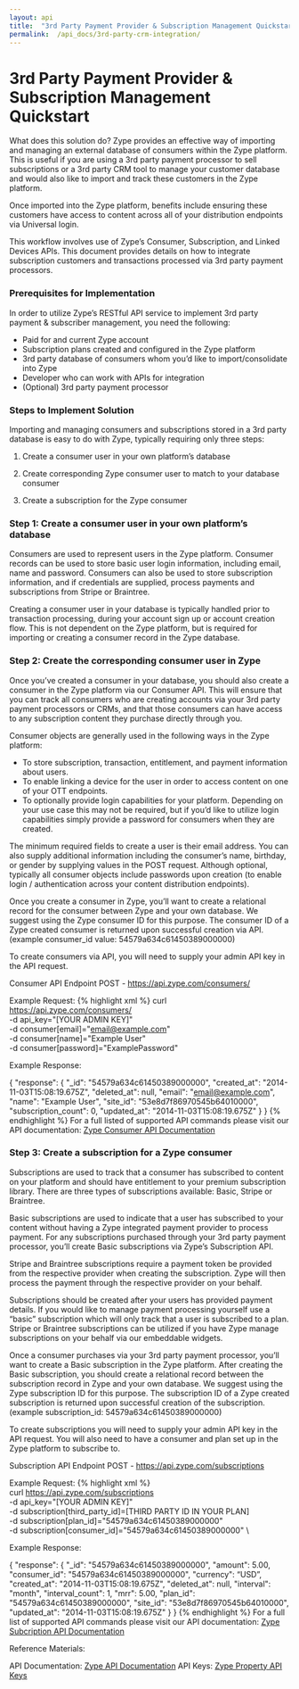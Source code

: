 ```yaml
---
layout: api
title:  "3rd Party Payment Provider & Subscription Management Quickstart | Common API Examples"
permalink:  /api_docs/3rd-party-crm-integration/
---
```


# 3rd Party Payment Provider & Subscription Management Quickstart

What does this solution do?
Zype provides an effective way of importing and managing an external database of consumers within the Zype platform. This is useful if you are using a 3rd party payment processor to sell subscriptions or a 3rd party CRM tool to manage your customer database and would also like to import and track these customers in the Zype platform.
 
Once imported into the Zype platform, benefits include ensuring these customers have access to content across all of your distribution endpoints via Universal login.
 
This workflow involves use of Zype’s Consumer, Subscription, and Linked Devices APIs. This document provides details on how to integrate subscription customers and transactions processed via 3rd party payment processors.


### Prerequisites for Implementation

In order to utilize Zype’s RESTful API service to implement 3rd party payment & subscriber management, you need the following:

* Paid for and current Zype account
* Subscription plans created and configured in the Zype platform
* 3rd party database of consumers whom you’d like to import/consolidate into Zype
* Developer who can work with APIs for integration
* (Optional) 3rd party payment processor

### Steps to Implement Solution

Importing and managing consumers and subscriptions stored in a 3rd party database is easy to do with Zype, typically requiring only three steps:

1. Create a consumer user in your own platform’s database
 
2. Create corresponding Zype consumer user to match to your database consumer
 
3. Create a subscription for the Zype consumer

### Step 1: Create a consumer user in your own platform’s database

Consumers are used to represent users in the Zype platform. Consumer records can be used to store basic user login information, including email, name and password. Consumers can also be used to store subscription information, and if credentials are supplied, process payments and subscriptions from Stripe or Braintree.
 
Creating a consumer user in your database is typically handled prior to transaction processing, during your account sign up or account creation flow. This is not dependent on the Zype platform, but is required for importing or creating a consumer record in the Zype database.

### Step 2: Create the corresponding consumer user in Zype

Once you’ve created a consumer in your database, you should also create a consumer in the Zype platform via our Consumer API. This will ensure that you can track all consumers who are creating accounts via your 3rd party payment processors or CRMs, and that those consumers can have access to any subscription content they purchase directly through you.
 
Consumer objects are generally used in the following ways in the Zype platform:

* To store subscription, transaction, entitlement, and payment information about users.
* To enable linking a device for the user in order to access content on one of your OTT endpoints.
* To optionally provide login capabilities for your platform. Depending on your use case this may not be required, but if you’d like to utilize login capabilities simply provide a password for consumers when they are created.

The minimum required fields to create a user is their email address. You can also supply additional information including the consumer’s name, birthday, or gender by supplying values in the POST request. Although optional, typically all consumer objects include passwords upon creation (to enable login / authentication across your content distribution endpoints).
 
Once you create a consumer in Zype, you’ll want to create a relational record for the consumer between Zype and your own database. We suggest using the Zype consumer ID for this purpose. The consumer ID of a Zype created consumer is returned upon successful creation via API. (example consumer_id value: 54579a634c61450389000000)
 
To create consumers via API, you will need to supply your admin API key in the API request. 

Consumer API Endpoint
POST - https://api.zype.com/consumers/
 
Example Request:
{% highlight xml %} 
curl https://api.zype.com/consumers/  \
   -d api_key="[YOUR ADMIN KEY]" \
   -d consumer[email]="email@example.com" \
   -d consumer[name]="Example User" \
   -d consumer[password]="ExamplePassword"

Example Response:
 
{
  "response": {
    "_id": "54579a634c61450389000000",
    "created_at": "2014-11-03T15:08:19.675Z",
    "deleted_at": null,
    "email": "email@example.com",
    "name": "Example User",
    "site_id": "53e8d7f86970545b64010000",
    "subscription_count": 0,
    "updated_at": "2014-11-03T15:08:19.675Z"
  }
}
{% endhighlight %} 
For a full listed of supported API commands please visit our API documentation: [Zype Consumer API Documentation](http://dev.zype.com/api_docs/consumers/)


### Step 3: Create a subscription for a Zype consumer

Subscriptions are used to track that a consumer has subscribed to content on your platform and should have entitlement to your premium subscription library. There are three types of subscriptions available: Basic, Stripe or Braintree. 
 
Basic subscriptions are used to indicate that a user has subscribed to your content without having a Zype integrated payment provider to process payment. For any subscriptions purchased through your 3rd party payment processor, you’ll create Basic subscriptions via Zype’s Subscription API.

Stripe and Braintree subscriptions require a payment token be provided from the respective provider when creating the subscription. Zype will then process the payment through the respective provider on your behalf.
 
Subscriptions should be created after your users has provided payment details. If you would like to manage payment processing yourself use a “basic” subscription which will only track that a user is subscribed to a plan. Stripe or Braintree subscriptions can be utilized if you have Zype manage subscriptions on your behalf via our embeddable widgets.
 
Once a consumer purchases via your 3rd party payment processor, you’ll want to create a Basic subscription in the Zype platform. After creating the Basic subscription, you should create a relational record between the subscription record in Zype and your own database. We suggest using the Zype subscription ID for this purpose. The subscription ID of a Zype created subscription is returned upon successful creation of the subscription. (example subscription_id: 54579a634c61450389000000)
 
To create subscriptions you will need to supply your admin API key in the API request. You will also need to have a consumer and plan set up in the Zype platform to subscribe to.

Subscription API Endpoint
POST - https://api.zype.com/subscriptions 
 
Example Request:
{% highlight xml %}  
curl https://api.zype.com/subscriptions \
   -d api_key="[YOUR ADMIN KEY]" \
   -d subscription[third_party_id]=[THIRD PARTY ID IN YOUR PLAN]\
   -d subscription[plan_id]="54579a634c61450389000000" \
   -d subscription[consumer_id]="54579a634c61450389000000" \

Example Response:
 
{
  "response": {
    "_id": "54579a634c61450389000000",
    "amount": 5.00,
    "consumer_id": "54579a634c61450389000000",
    "currency": “USD”,
    "created_at": "2014-11-03T15:08:19.675Z",
    "deleted_at": null,
    "interval": "month",
    "interval_count": 1,
    "mrr": 5.00,
    "plan_id": "54579a634c61450389000000",
    "site_id": "53e8d7f86970545b64010000",
    "updated_at": "2014-11-03T15:08:19.675Z"
  }
}
{% endhighlight %} 
For a full list of supported API commands please visit our API documentation: 
[Zype Subcription API Documentation](http://dev.zype.com/api_docs/subscriptions/)


Reference Materials:
 
API Documentation: [Zype API Documentation](http://dev.zype.com/api_docs/intro/)
API Keys: [Zype Property API Keys](https://admin.zype.com/api_keys)
